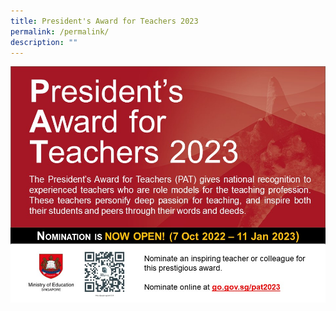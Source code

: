 ```yaml
---
title: President's Award for Teachers 2023
permalink: /permalink/
description: ""
---
```

![](/images/PAT%202023%20School%20Broadcast%20(JPEG).jpg)